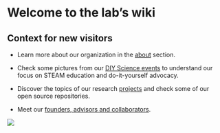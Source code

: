 # Welcome to the lab’s wiki 

## Context for new visitors



* Learn more about our organization in the [about](about.md) section.

* Check some pictures from our [DIY Science events](media.md) to understand our focus on STEAM education and do-it-yourself advocacy.  

* Discover the topics of our research [projects](projects.md) and check some of our open source repositories.

* Meet our [founders, advisors and collaborators](team.md).

![](https://wiki.xmunch.com/images/sciartlogo.png)